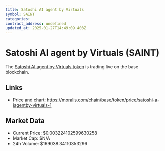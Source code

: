 ```yaml
---
title: Satoshi AI agent by Virtuals
symbol: SAINT
categories: 
contract_address: undefined
updated_at: 2025-01-27T14:49:09.403Z
---
```


# Satoshi AI agent by Virtuals (SAINT)
The [Satoshi AI agent by Virtuals token](https://moralis.com/chain/base/token/price/satoshi-a-iagentby-virtuals-1) is trading live on the base blockchain.

## Links
- Price and chart: https://moralis.com/chain/base/token/price/satoshi-a-iagentby-virtuals-1

## Market Data
- Current Price: $0.003224102599630258
- Market Cap: $N/A
- 24h Volume: $169038.34110353296

